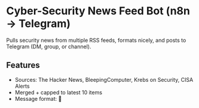 # Cyber-Security News Feed Bot (n8n → Telegram)

Pulls security news from multiple RSS feeds, formats nicely, and posts to Telegram (DM, group, or channel).

## Features
- Sources: The Hacker News, BleepingComputer, Krebs on Security, CISA Alerts
- Merged + capped to latest 10 items
- Message format:
  📰 <title>
  🔗 <link>
  🕒 <published time>

## Setup
1. Create a Telegram bot via @BotFather and get the token.
2. Add the bot to your channel/group or DM it.
3. Import the workflow into n8n (`news_to_telegram.json`).
4. Add your Telegram credential to the **Send to Telegram** node.
5. Set your chat ID (numeric or @channelusername).
6. Activate the workflow and it will fetch + post every hour.

## License
MIT
